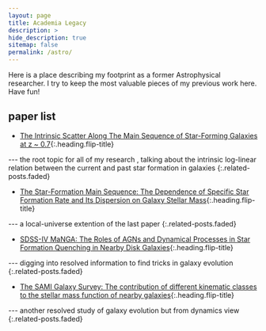 ```yaml
---
layout: page
title: Academia Legacy
description: >
hide_description: true
sitemap: false
permalink: /astro/
---
```


Here is a place describing my footprint as a former Astrophysical researcher.  I try to keep the most valuable pieces of my previous work here.  Have fun!

## paper list

* [The Intrinsic Scatter Along The Main Sequence of Star-Forming Galaxies at z ~ 0.7](https://arxiv.org/abs/1309.4093){:.heading.flip-title} 

--- the root topic for all of my research
, talking about the intrinsic log-linear relation between the current and past star formation in galaxies
{:.related-posts.faded}
* [The Star-Formation Main Sequence: The Dependence of Specific Star Formation Rate and Its Dispersion on Galaxy Stellar Mass](https://arxiv.org/abs/1507.03585){:.heading.flip-title} 

--- a local-universe extention of the last paper
{:.related-posts.faded}
* [SDSS-IV MaNGA: The Roles of AGNs and Dynamical Processes in Star Formation Quenching in Nearby Disk Galaxies](https://arxiv.org/abs/1811.01957){:.heading.flip-title}

--- digging into resolved information to find tricks in galaxy evolution
{:.related-posts.faded}
* [The SAMI Galaxy Survey: The contribution of different kinematic classes to the stellar mass function of nearby galaxies](https://arxiv.org/abs/1911.01433){:.heading.flip-title}

--- another resolved study of galaxy evolution but from dynamics view
{:.related-posts.faded}

